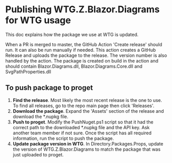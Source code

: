 # Publishing WTG.Z.Blazor.Diagrams for WTG usage
This doc explains how the package we use at WTG is updated.

When a PR is merged to master, the GitHub Action 'Create release' should run. It can also be run manually if needed. This action creates a GitHub Release and uploads the package to the release. The version number is also handled by the action. The package is created on build in the action and should contain Blazor.Diagrams.dll, Blazor.Diagrams.Core.dll and SvgPathProperties.dll

## To push package to proget
1. **Find the release**. Most likely the most recent release is the one to use. To find all releases, go to the repo main page then click 'Releases'.
2. **Download the package**. Expand the 'Assets' section of the release and download the *.nupkg file.
3. **Push to proget**. Modify the PushNuget.ps1 script so that it had the correct path to the downloaded *.nupkg file and the API key. Ask another team member if not sure. Once the script has all required information, run the script to push the package.
4. **Update package version in WTG**. In Directory.Packages.Props, update the version of WTG.Z.Blazor.Diagrams to match the package that was just uploaded to proget.


